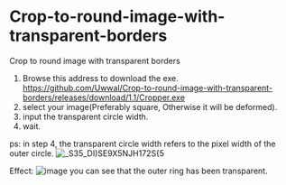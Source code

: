 # Crop-to-round-image-with-transparent-borders
Crop to round image with transparent borders

1. Browse this address to download the exe. https://github.com/Uwwal/Crop-to-round-image-with-transparent-borders/releases/download/1.1/Cropper.exe
2. select your image(Preferably square, Otherwise it will be deformed).
4. input the transparent circle width.
5. wait.

ps: in step 4, the transparent circle width refers to the pixel width of the outer circle.
![_S35_DI)SE9X5NJH172S{5](https://user-images.githubusercontent.com/69232066/118400835-f31bcd80-b695-11eb-8986-9f0cc6e8c651.png)

Effect:
![image](https://user-images.githubusercontent.com/69232066/118400969-69203480-b696-11eb-9051-d44b65ff5489.png)
you can see that the outer ring has been transparent.
